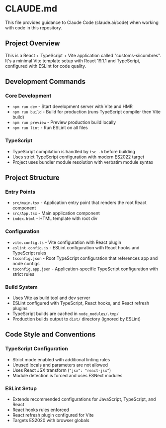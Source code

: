 # CLAUDE.md

This file provides guidance to Claude Code (claude.ai/code) when working with code in this repository.

## Project Overview

This is a React + TypeScript + Vite application called "customs-siicumbres". It's a minimal Vite template setup with React 19.1.1 and TypeScript, configured with ESLint for code quality.

## Development Commands

### Core Development
- `npm run dev` - Start development server with Vite and HMR
- `npm run build` - Build for production (runs TypeScript compiler then Vite build)
- `npm run preview` - Preview production build locally
- `npm run lint` - Run ESLint on all files

### TypeScript
- TypeScript compilation is handled by `tsc -b` before building
- Uses strict TypeScript configuration with modern ES2022 target
- Project uses bundler module resolution with verbatim module syntax

## Project Structure

### Entry Points
- `src/main.tsx` - Application entry point that renders the root React component
- `src/App.tsx` - Main application component
- `index.html` - HTML template with root div

### Configuration
- `vite.config.ts` - Vite configuration with React plugin
- `eslint.config.js` - ESLint configuration with React hooks and TypeScript rules
- `tsconfig.json` - Root TypeScript configuration that references app and node configs
- `tsconfig.app.json` - Application-specific TypeScript configuration with strict rules

### Build System
- Uses Vite as build tool and dev server
- ESLint configured with TypeScript, React hooks, and React refresh plugins
- TypeScript builds are cached in `node_modules/.tmp/`
- Production builds output to `dist/` directory (ignored by ESLint)

## Code Style and Conventions

### TypeScript Configuration
- Strict mode enabled with additional linting rules
- Unused locals and parameters are not allowed
- Uses React JSX transform (`"jsx": "react-jsx"`)
- Module detection is forced and uses ESNext modules

### ESLint Setup
- Extends recommended configurations for JavaScript, TypeScript, and React
- React hooks rules enforced
- React refresh plugin configured for Vite
- Targets ES2020 with browser globals